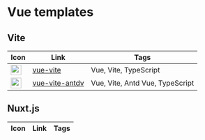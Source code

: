 # Vue templates

## Vite

| Icon                                                                                 | Link                                                                   | Tags                            |
|--------------------------------------------------------------------------------------|------------------------------------------------------------------------|---------------------------------|
| <img height="24" src="https://cdn.svgporn.com/logos/css-3.svg"  width="24"/>                   | [vue-vite](https://runow.dev/guide/vue/vite.html#blank)                | Vue, Vite, TypeScript           |
| <img height="24" src="https://next.antdv.com/assets/logo.1ef800a8.svg" width="24"/>  | [vue-vite-antdv](https://runow.dev/guide/vue/vite.html#ant-design-vue) | Vue, Vite, Antd Vue, TypeScript |


## Nuxt.js

| Icon                                                                                 | Link                                                         | Tags                            |
|--------------------------------------------------------------------------------------|--------------------------------------------------------------|---------------------------------|
